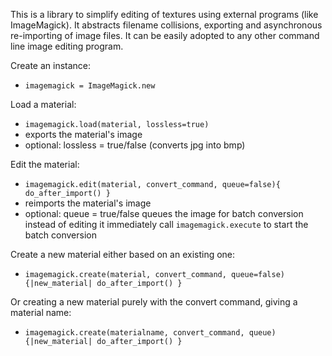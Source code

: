 This is a library to simplify editing of textures using external programs (like ImageMagick). It abstracts filename collisions, exporting and asynchronous re-importing of image files. It can be easily adopted to any other command line image editing program.

Create an instance:
  * `imagemagick = ImageMagick.new`
  
Load a material:
  * `imagemagick.load(material, lossless=true)`
  * exports the material's image
  * optional: lossless = true/false (converts jpg into bmp)
  
Edit the material:
  * `imagemagick.edit(material, convert_command, queue=false){ do_after_import() }`
  * reimports the material's image
  * optional: queue = true/false queues the image for batch conversion instead of editing it immediately
    call `imagemagick.execute` to start the batch conversion
  
Create a new material either based on an existing one:
  * `imagemagick.create(material, convert_command, queue=false){|new_material| do_after_import() }`
  
Or creating a new material purely with the convert command, giving a material name:
  * `imagemagick.create(materialname, convert_command, queue){|new_material| do_after_import() }`
